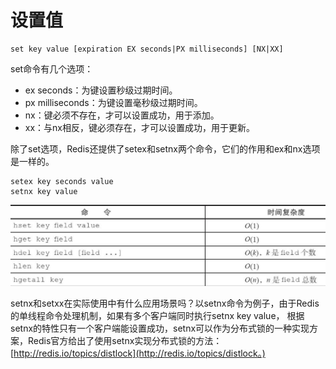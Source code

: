 # 设置值

```text
set key value [expiration EX seconds|PX milliseconds] [NX|XX]
```

set命令有几个选项：

* ex seconds：为键设置秒级过期时间。 
* px milliseconds：为键设置毫秒级过期时间。 
* nx：键必须不存在，才可以设置成功，用于添加。 
* xx：与nx相反，键必须存在，才可以设置成功，用于更新。

除了set选项，Redis还提供了setex和setnx两个命令，它们的作用和ex和nx选项是一样的。

```text
setex key seconds value
setnx key value
```

![](../../.gitbook/assets/image%20%2874%29.png)

setnx和setxx在实际使用中有什么应用场景吗？以setnx命令为例子，由于Redis的单线程命令处理机制，如果有多个客户端同时执行setnx key value， 根据setnx的特性只有一个客户端能设置成功，setnx可以作为分布式锁的一种实现方案，Redis官方给出了使用setnx实现分布式锁的方法：[http://redis.io/topics/distlock](http://redis.io/topics/distlock。)

